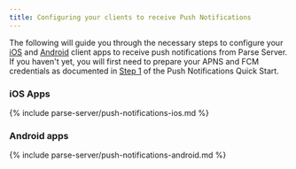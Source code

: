 ```yaml
---
title: Configuring your clients to receive Push Notifications
---
```


The following will guide you through the necessary steps to configure your [iOS](#ios-apps) and [Android](#android-apps) client apps to receive push notifications from Parse Server. If you haven't yet, you will first need to prepare your APNS and FCM credentials as documented in [Step 1](#prepare-apns-and-fcm-credentials) of the Push Notifications Quick Start.

### iOS Apps

{% include parse-server/push-notifications-ios.md %}

### Android apps

{% include parse-server/push-notifications-android.md %}
